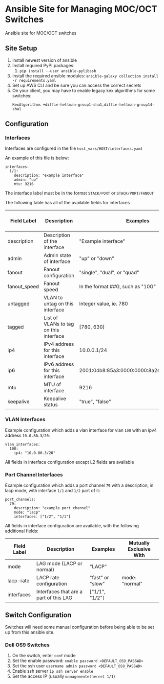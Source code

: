 # Ansible Site for Managing MOC/OCT Switches
Ansible site for MOC/OCT switches

## Site Setup

1. Install newest version of ansible
1. Install required PyPI packages:
    1. `pip install --user ansible-pylibssh`
1. Install the required ansible modules: `ansible-galaxy collection install -r requirements.yaml`
1. Set up AWS CLI and be sure you can access the correct secrets
1. On your client, you may have to enable legacy kex algorithms for some switches:
    ```
    KexAlgorithms +diffie-hellman-group1-sha1,diffie-hellman-group14-sha1
    ```

## Configuration

### Interfaces

Interfaces are configured in the file `host_vars/HOST/interfaces.yaml`

An example of this file is below:

```
interfaces:
  1/1:
    description: "example interface"
    admin: "up"
    mtu: 9216
```

The interface label must be in the format `STACK/PORT` or `STACK/PORT/FANOUT`

The following table has all of the available fields for interfaces

| Field Label   | Description                            | Examples                                   | Mutually Exclusive With     |
|---------------|----------------------------------------|--------------------------------------------|-----------------------------|
| description   | Description of the interface           | "Example interface"                        |                             |
| admin         | Admin state of interface               | "up" or "down"                             |                             |
| fanout        | Fanout configuration                   | "single", "dual", or "quad"                |                             |
| fanout_speed  | Fanout speed                           | In the format ##G, such as "10G"           |                             |
| untagged      | VLAN to untag on this interface        | Integer value, ie. 780                     | ip4, ip6                    |
| tagged        | List of VLANs to tag on this interface | [780, 630]                                 | ip4, ip6                    |
| ip4           | IPv4 address for this interface        | 10.0.0.1/24                                | untagged_vlan, tagged_vlans |
| ip6           | IPv6 address for this interface        | 2001:0db8:85a3:0000:0000:8a2e:0370:7334/64 | untagged_vlan, tagged_vlans |
| mtu           | MTU of interface                       | 9216                                       |                             |
| keepalive     | Keepalive status                       | "true", "false"                            | untagged_vlan, tagged_vlans |

### VLAN Interfaces

Example configuration which adds a vlan interface for vlan `100` with an ipv4 address `10.0.80.3/20`:

```
vlan_interfaces:
  100:
    ip4: "10.0.80.3/20"
```

All fields in interface configuration except L2 fields are available

### Port Channel Interfaces

Example configuration which adds a port channel `79` with a description, in lacp mode, with interface `1/1` and `1/2` part of it:

```
port_channels:
  79:
    description: "example port channel"
    mode: "lacp"
    interfaces: ["1/2", "1/1"]
```

All fields in interface configuration are available, with the following additional fields:

| Field Label   | Description                            | Examples                                   | Mutually Exclusive With     |
|---------------|----------------------------------------|--------------------------------------------|-----------------------------|
| mode          | LAG mode (LACP or normal)              | "LACP"                                     |                             |
| lacp-rate     | LACP rate configuration                | "fast" or "slow"                           | mode: "normal"              |
| interfaces    | Interfaces that are a part of this LAG | ["1/1", "1/2"]                             |                             |

## Switch Configuration

Switches will need some manual configuration before being able to be set up from this ansible site.
### Dell OS9 Switches

1. On the switch, enter `conf` mode
1. Set the enable password: `enable password <DEFAULT_OS9_PASSWD>`
1. Set the ssh user `username admin password <DEFAULT_OS9_PASSWD>`
1. Enable ssh server `ip ssh server enable`
1. Set the access IP (usually `managementethernet 1/1`)
